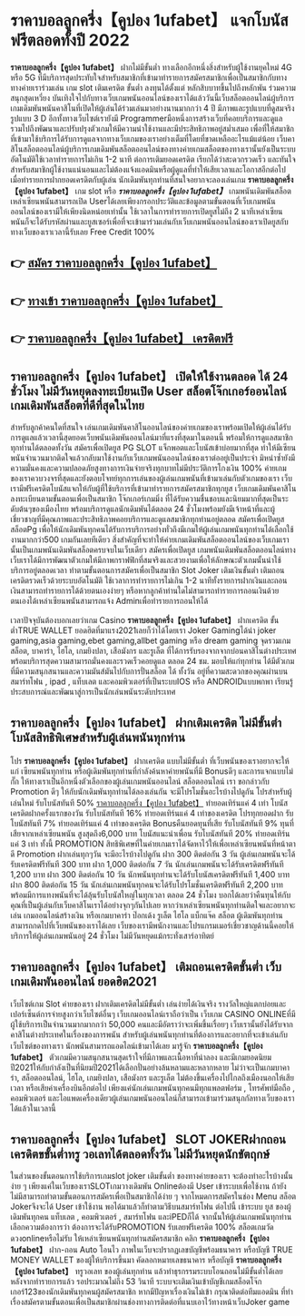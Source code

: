 # ราคาบอลลูกครึ่ง【คูปอง 1ufabet】  แจกโบนัสฟรีตลอดทั้งปี 2022

**ราคาบอลลูกครึ่ง【คูปอง 1ufabet】** ฝากไม่มีขั้นต่ำ  ทางเลือกอีกหนึ่งสิ่งสำหรับผู้ใช้งานยุคใหม่ 4G หรือ 5G ที่มีบริการสุดประทับใจสำหรับสมาชิกที่เข้ามาทำรายการสมัครสมาชิกเพื่อเป็นสมาชิกกับทางทางค่ายเราร่วมเล่น เกม slot  เติมเครดิต ขั้นต่ำ ลงทุนได้ตั้งแต่ หลักสิบบาทขึ้นไปถึงหลักพัน ร่วมความสนุกสุดเหวี่ยง บันเทิงใจไปกับทางเว็บเกมพนันออนไลน์ของเราได้แล้ววันนี้เว็บสล็อตออนไลน์ผู้บริการเกมเดิมพันพนันคาสิโนที่เปิดให้ผู้เล่นได้ร่วมเล่นมาอย่างนานมากกว่า 4 ปี มีภาพและรูปแบบที่ดูสมจริง รูปแบบ 3 D
อีกทั้งทางเว็บไซต์เรายังมี Programmerมือหนึ่งการสร้างเว็บที่คอยบริการและดูแล  รวมไปถึงพัฒนาและปรับปรุงตัวเกมให้มีความน่าใช้งานและมีประสิทธิภาพอยู่สม่ำเสมอ เพื่อที่ให้สมาชิกที่เข้ามาใช้บริการได้รับการดูแลจากทางเว็บเกมของเราอย่างเต็มที่โดยที่ขาดเหลืออะไรแม้แต่น้อย เว็บคาสิโนสล็อตออนไลน์ผู้บริการเกมเดิมพันสล็อตออนไลน์ของทางค่ายเกมสล็อตของทางเรานั้นยังเป็นระบบ อัตโนมัติใช้เวลาทำรายการไม่เกิน 1-2 นาที ต่อการเติมยอดเครดิต เรียกได้ว่าสะดวกรวดเร็ว และทันใจสำหรับสมาชิกผู้ใช้งานแน่นอนและไม่ต้องแจ้งแอดมินหรือผู้ดูแลที่ทำให้เสียเวลาและโอกาสอีกต่อไปเมื่อทำรายการฝากยอดเครดิตกับผู้เล่น
นักเดิมพันทุกท่านที่สนใจอยากจะลองเล่นเกม **ราคาบอลลูกครึ่ง【คูปอง 1ufabet】** เกม slot  หรือ ***ราคาบอลลูกครึ่ง【คูปอง 1ufabet】*** เกมพนันเดิมพันสล็อตเหล่าเซียนพนันสามารถเปิด Userได้เลยเพียงกรอกประวัติและข้อมูลตามขั้นตอนที่เว็บเกมพนันออนไลน์ของเรามีให้เพียงนิดหน่อยเท่านั้น ใช้เวลาในการทำรายการเปิดยูสไม่ถึง 2 นาทีเหล่าเซียนพนันก็จะได้รับรหัสผ่านและยูสเซอร์เพื่อที่จะเข้ามาร่วมเล่นกับเว็บเกมพนันออนไลน์ของเราเปิดยูสกับทางเว็บของเราเวลานี้รับเลย Free Credit 100%

## 👉 [สมัคร ราคาบอลลูกครึ่ง【คูปอง 1ufabet】](https://archa888.com/)
## 👉 [ทางเข้า ราคาบอลลูกครึ่ง【คูปอง 1ufabet】](https://archa888.com/)
## 👉 [ราคาบอลลูกครึ่ง【คูปอง 1ufabet】 เครดิตฟรี](https://archa888.com/)

## ราคาบอลลูกครึ่ง【คูปอง 1ufabet】 เปิดให้ใช้งานตลอด ได้ 24 ชั่วโมง ไม่มีวันหยุดลงทะเบียนเปิด User สล็อตโจ๊กเกอร์ออนไลน์ เกมเดิมพันสล็อตที่ดีที่สุดในไทย

สำหรับลูกค้าคนใดที่สนใจ เล่นเกมเดิมพันคาสิโนออนไลน์ของค่ายเกมของเราพร้อมเปิดให้ผู้เล่นได้รับการดูแลแล้วเวลานี้สุดยอดเว็บพนันเดิมพันออนไลน์มาที่แรงที่สุดมาในตอนนี้ พร้อมให้การดูแลสมาชิกทุกท่านได้ตลอดทั้งวัน สมัครเพื่อเปิดยูส  PG SLOT แจ็กพอตและโบนัสเข้าบ่อยมากที่สุด ทำให้มีเซียนพนันจำนวนมากติดใจแล้วกลับมาใช้งานกับเว็บเกมพนันออนไลน์ของเราต่ออยู่เป็นประจำ มิหนำซ้ำยังมีความมั่นคงและความปลอดภัยสูงทางการเงินจ่ายจริงทุกบาทไม่มีประวัติการโกงเงิน 100% ค่ายเกมของเราควบวงจรที่สุดและยังตอบโจทย์ทุกการเล่นของผู้เล่นเกมพนันที่เข้ามาเล่นกับตัวเกมของเรา
เว็บเรามีฟรีเครดิตโบนัสแจกให้กับผู้ที่ใช้บริการที่เข้ามาทำรายการสมัครสมาชิกทุกยูส เว็บเกมเดิมพันคาสิโนลงทะเบียนตามขั้นตอนเพื่อเป็นสมาชิก โจ๊กเกอร์เกมมิ่ง ที่ได้รับความชื่นชอบและนิยมมากที่สุดเป็นระดับต้นๆของเมืองไทย พร้อมบริการดูแลนักเดิมพันได้ตลอด 24 ชั่วโมงพร้อมยังมีเจ้าหน้าที่และผู้เชี่ยวชาญที่มีคุณภาพและประสิทธิภาพคอยบริการและดูแลสมาชิกทุกท่านอยู่ตลอด สมัครเพื่อเปิดยูส สล็อตPg เพื่อให้นักเดิมพันทุกคนได้รับการบริการอย่างทั่วถึงมีเกมให้ผู้เล่นเกมพนันทุกท่านได้เลือกใช้งานมากกว่า500 เกมกันเลยทีเดียว
สิ่งสำคัญที่จะทำให้ค่ายเกมเดิมพันสล็อตออนไลน์ของเว็บเกมเรานั้นเป็นเกมพนันเดิมพันสล็อตครบจบในเว็บเดียว สมัครเพื่อเปิดยูส  เกมพนันเดิมพันสล็อตออนไลน์ทางเว็บเราได้มีการพัฒนาตัวเกมให้มีภาพกราฟฟิกที่สมจริงและสวยงามเพื่อให้ลักษณะตัวเกมนั้นน่าใช้บริการอยู่ตลอดเวลา ทำตามขั้นตอนการสมัครเพื่อเป็นสมาชิก Slot Joker เติมเงินขั้นต่ำ เติมถอน เครดิตรวดเร็วด้วยระบบอัตโนมัติ ใช้เวลาการทำรายการไม่เกิน 1-2 นาทีทั้งรายการฝากเงินและถอนเงินสามารถทำรายการได้ด้วยตนเองง่ายๆ หรือหากลูกค้าท่านใดไม่สามารถทำรายการถอนเงินด้วยตนเองได้เหล่าเซียนพนันสามารถแจ้ง Adminเพื่อทำรายการถอนให้ได้

เวลาปัจจุบันต้องบอกเลยว่าเกม Casino **ราคาบอลลูกครึ่ง【คูปอง 1ufabet】** ฝากเครดิต ขั้นต่ำTRUE WALLET ยอดฮิตที่มาแรง2021เลยก็ว่าได้โดยเรา Joker Gamingได้นำ  joker gaming,asia gaming,ebet gaming,allbet gaming หรือ dream gaming จุดรวมเกมสล็อต, บาคาร่า, ไฮโล, เกมยิงปลา, เสือมังกร และรูเล็ต ที่ได้การรับรองจากจากบ่อนคาสิโนต่างประเทศ พร้อมบริการสุดความสามารถมั่นคงและรวดเร็วคอยดูแล ตลอด 24 ชม. มอบให้แก่ทุกท่าน ได้มีตัวเกมที่มีความสนุกสนานและความมันส์มันไปกับการปั่นสล็อต ได้ ทั้งวัน อยู่ที่ความสะดวกของคุณผ่านบนสมาร์ทโฟน , ipad , แท็บเลต และคอมพิวเตอร์ที่เป็นระบบIOS หรือ ANDROIDแบบพกพา เรียนรู้ประสบการณ์และพัฒนาสู่การเป็นนักเล่นพนันระดับประเทศ

## ราคาบอลลูกครึ่ง【คูปอง 1ufabet】 ฝากเติมเครดิต ไม่มีขั้นต่ำ โบนัสสิทธิพิเศษสำหรับผู้เล่นพนันทุกท่าน

โปร **ราคาบอลลูกครึ่ง【คูปอง 1ufabet】** ฝากเครดิต แบบไม่มีขั้นต่ำ ที่เว็บพนันของเราอยากจะให้แก่  เซียนพนันทุกท่าน หรือผู้เดิมพันทุกท่านที่กำลังค้นหาค่ายพนันที่มี Bonusดีๆ และการแจกแบบไม่กั๊ก ให้ทางเราเป็นอีกหนึ่งตัวเลือกของผู้เล่นเกมพนันออนไลน์ สล็อตออนไลน์ เรา ขอกล่าวกับ Promotion ดีๆ ให้กับนักเดิมพันทุกท่านได้ลองเล่นกัน จะมีโปรโมชั่นอะไรบ้างไปดูกัน
โปรสำหรับผู้เล่นใหม่ รับโบนัสทันที 50% [ราคาบอลลูกครึ่ง【คูปอง 1ufabet】](https://archa888.com/) ทำยอดเทิร์นแค่ 4 เท่า
โบนัสเครดิตฝากครั้งแรกของวัน รับโบนัสทันที 16% ทำยอดเทิร์นแค่ 4 เท่าของเครดิต
โปรทุกยอดฝาก รับโบนัสทันที 7% ทำยอดเทิร์นแค่ 4 เท่าของเครดิต
Bonusคืนยอดทุนที่เสีย รับโบนัสทันที 9% ทุนที่เสียจากเหล่าเซียนพนัน สูงสุดถึง6,000 บาท
โบนัสแนะนำเพื่อน รับโบนัสทันที 20% ทำยอดเทิร์นแค่ 3 เท่า
ทั้งนี้ PROMOTION สิทธิพิเศษที่ในค่ายเกมเราได้จัดหาไว้ให้เพื่อเหล่าเซียนพนันที่หน้าตาดี  Promotion ฝากเล่นทุกๆวัน จะมีอะไรบ้างไปดูกัน
ฝาก 300 ติดต่อกัน 3 วัน ผู้เล่นเกมพนันจะได้รับเครดิตฟรีทันที 300 บาท
ฝาก 1,000 ติดต่อกัน 7 วัน นักเล่นเกมพนันจะได้รับเครดิตฟรีทันที 1,200 บาท
ฝาก 300 ติดต่อกัน 10 วัน นักพนันทุกท่านจะได้รับโบนัสเครดิตฟรีทันที 1,400 บาท
ฝาก 800 ติดต่อกัน 15 วัน นักเล่นเกมพนันทุกคนจะได้รับโปรโมชั่นเครดิตฟรีทันที 2,200 บาท
พร้อมมีการแทงพนันที่จะได้ลุ้นรับโบนัสใหญ่ในทุกเวลา ตลอด 24 ชั่วโมง บอกได้เลยว่าคืนทุนให้กับคุณที่เป็นผู้เล่นกับเว็บคาสิโนเราได้อย่างจุกๆกันไปเลย หากว่าเหล่าเซียนพนันทุกท่านติดใจและอยากจะเล่น เกมออนไลน์สร้างเงิน หรือเกมบาคาร่า ป๊อกเด้ง รูเล็ต ไฮโล แบ็กแจ๊ค สล็อต ผู้เดิมพันทุกท่านสามารถกดไปที่เว็บพนันของเราได้เลย เว็บของเรามีพนักงานและโปรแกรมเมอร์เชี่ยวชาญด้านนี้คอยให้บริการให้ผู้เล่นเกมพนันอยู่ 24 ชั่วโมง ไม่มีวันหยุดแม้กระทั่งเสาร์อาทิตย์

## ราคาบอลลูกครึ่ง【คูปอง 1ufabet】 เติมถอนเครดิตขั้นต่ำ  เว็บเกมเดิมพันออนไลน์ ยอดฮิต2021

เว็บไซต์เกม Slot ค่ายของเรา ฝากเติมเครดิตไม่มีขั้นต่ำ เล่นง่ายได้เงินจริง รางวัลใหญ่แตกบ่อยและเปอร์เซ็นต์การจ่ายสูงกว่าเว็บไซต์อื่นๆ เว็บเกมออนไลน์เราถือว่าเป็น เว็บเกม CASINO ONLINEที่มีผู้ใช้บริการเป็นจำนวนมากมากกว่า 50,000 คนและมีอัตราว่าจะเพิ่มขึ้นเรื่อยๆ เว็บเรานั้นยังได้รับจากคาสิโนต่างประเทศในเรื่องของการพนัน สำหรับผู้เล่นพนันทุกท่านที่ต้องการและอยากที่จะเข้าเล่นกับเว็บไซต์ของทางเรา นักพนันสามารถแอดไลน์เข้ามาได้เลย
	มารู้จัก **ราคาบอลลูกครึ่ง【คูปอง 1ufabet】** ตัวเกมมีความสนุกสนานสุดเร้าใจที่มีภาพและเนื้อหาที่น่าลอง และมีเกมยอดนิยมปี2021ให้กับกำลังเป็นที่นิยมปี2021ได้เลือกปั่นอย่างล้นหลามและหลากหลาย  ไม่ว่าจะเป็นเกมบาคาร่า, สล็อตออนไลน์, ไฮโล, เกมยิงปลา, เสือมังกร และรูเล็ต ไม่ต้องขึ้นเครื่องไปไกลถึงเมืองนอกให้เสียเวลา หรือเสียค่าเครื่องบินอีกต่อไป เพียงแค่นักเล่นเกมพนันทุกคนมีทุกแพลตฟอร์ม , โทรศัพท์มือถือ , คอมพิวเตอร์ และไอแพดเครื่องเดียวผู้เล่นเกมพนันออนไลน์ก็สามารถเข้ามาร่วมสนุกกัลทางเว็บของเราได้แล้วในเวลานี้

## ราคาบอลลูกครึ่ง【คูปอง 1ufabet】 SLOT JOKERฝากถอนเครดิตขขั้นต่ำทรู วอเลทได้ตลอดทั้งวัน ไม่มีวันหยุดนักขัตฤกษ์

ในส่วนของขั้นตอนการใช้บริการเกมslot joker เติมขั้นต่ำ ของทางค่ายของเรา จะต้องทำอะไรบ้างนั้น ง่าย ๆ เพียงแค่ในเว็บของเราSLOTเกมวางเดิมพัน Onlineต้องมี User เข้าระบบเพื่อใช้งาน ถ้ายังไม่มีสามารถทำตามขั้นตอนการสมัครเพื่อเป็นสมาชิกได้ง่าย ๆ จากโหมดการสมัครในช่อง Menu สล็อต Jokerจึงจะได้ User เข้าใช้งาน พอได้มาแล้วก็ทำตามวิธีบนสมาร์ทโฟน ต่อไปนี้
เข้าระบบ ยูส  ของผู้เดิมพันทุกคน แท็บเลต , คอมพิวเตอร์ , สมาร์ทโฟน และiPEDก็ได้
จากนั้นให้ผู้เล่นเกมพนันทุกท่านเลือกความต้องการว่า ต้องการจะได้รับPROMOTION รับเลยฟรีเครดิต 100% สล็อตเกมวัดดวงonlineหรือไม่รับ
ให้เหล่าเซียนพนันทุกท่านสมัครสมาชิก คลิก **ราคาบอลลูกครึ่ง【คูปอง 1ufabet】** ฝาก-ถอน Auto โอนไว ภาพในเว็บจะปรากฏเลขบัญชีพร้อมธนาคาร หรือบัญชี TRUE MONEY WALLET ของผู้ให้บริการขึ้นมา
คัดลอกหมายเลขธนาคาร หรือบัญชี **ราคาบอลลูกครึ่ง【คูปอง 1ufabet】** ทรูวอเลท ของผู้เล่นทุกท่าน แล้วทำธุรกรรมระบบโอนถอนไม่มีขั้นต่ำได้เลย
หลังจากทำรายการแล้ว รอประมาณไม่ถึง 53 วินาที ระบบจะเติมเงินเข้าบัญชีเกมสล็อตโจ๊กเกอร์123ของนักเดิมพันทุกคนผู้สมัครสมาชิก
หากมีปัญหาเรื่องเงินไม่เข้า กรุณาติดต่อทีมแอดมิน ที่ทำเรื่องสมัครตามขั้นตอนเพื่อเป็นสมาชิกผ่านช่องทางการติดต่อที่แนบเอาไว้ทางหน้าเว็บJoker game


